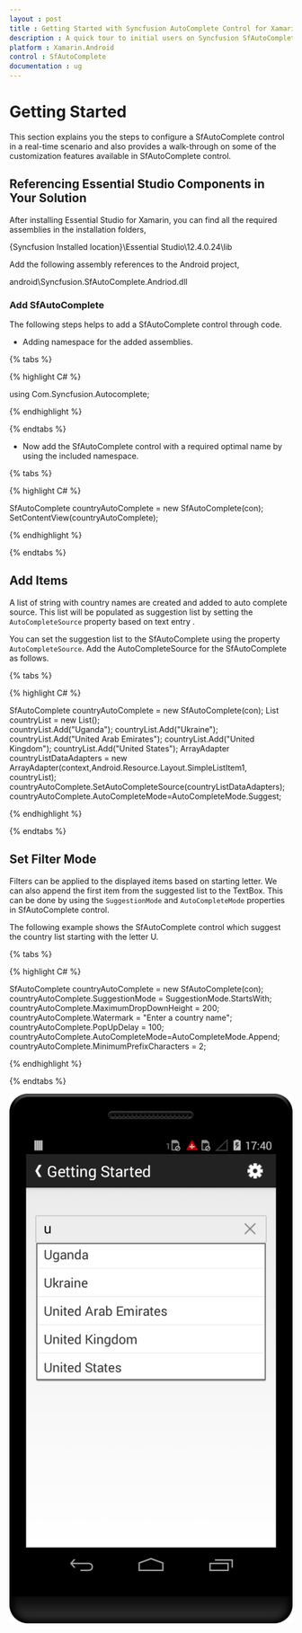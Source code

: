 ```yaml
---
layout : post
title : Getting Started with Syncfusion AutoComplete Control for Xamarin.Android
description : A quick tour to initial users on Syncfusion SfAutoComplete control for Xamarin.Android platform 
platform : Xamarin.Android
control : SfAutoComplete
documentation : ug
---
```


# Getting Started

This section explains you the steps to configure a SfAutoComplete control in a real-time scenario and also provides a walk-through on some of the customization features available in SfAutoComplete control.

## Referencing Essential Studio Components in Your Solution

After installing Essential Studio for Xamarin, you can find all the required assemblies in the installation folders,

{Syncfusion Installed location}\Essential Studio\12.4.0.24\lib

Add the following assembly references to the Android project,

android\Syncfusion.SfAutoComplete.Andriod.dll

### Add SfAutoComplete

The following steps helps to add a SfAutoComplete control through code.

* Adding namespace for the added assemblies.

{% tabs %}

{% highlight C# %}

using Com.Syncfusion.Autocomplete; 

{% endhighlight %}

{% endtabs %}

* Now add the SfAutoComplete control with a required optimal name by using the included namespace.

{% tabs %}

{% highlight C# %}

SfAutoComplete countryAutoComplete = new SfAutoComplete(con);
SetContentView(countryAutoComplete);
	
{% endhighlight %}

{% endtabs %}

	
## Add Items

A list of string with country names are created and added to auto complete source. This list will be populated as suggestion list by setting the `AutoCompleteSource` property based on text entry .

You can set the suggestion list to the SfAutoComplete using the property `AutoCompleteSource`. Add the AutoCompleteSource for the SfAutoComplete as follows.

{% tabs %}

{% highlight C# %}

SfAutoComplete countryAutoComplete = new SfAutoComplete(con);
List<String> countryList = new List<String>(); 	
countryList.Add("Uganda");
countryList.Add("Ukraine");
countryList.Add("United Arab Emirates");
countryList.Add("United Kingdom");
countryList.Add("United States");
ArrayAdapter<String> countryListDataAdapters = new ArrayAdapter<String>(context,Android.Resource.Layout.SimpleListItem1, countryList);
countryAutoComplete.SetAutoCompleteSource(countryListDataAdapters);
countryAutoComplete.AutoCompleteMode=AutoCompleteMode.Suggest;

{% endhighlight %}

{% endtabs %}

## Set Filter Mode

Filters can be applied to the displayed items based on starting letter. We can also append the first item from the suggested list to the TextBox. This can be done by using the `SuggestionMode` and `AutoCompleteMode` properties in SfAutoComplete control.

The following example shows the SfAutoComplete control which suggest the country list starting with the letter U.

{% tabs %}

{% highlight C# %}

SfAutoComplete countryAutoComplete = new SfAutoComplete(con);
countryAutoComplete.SuggestionMode = SuggestionMode.StartsWith;
countryAutoComplete.MaximumDropDownHeight = 200;
countryAutoComplete.Watermark = "Enter a country name";
countryAutoComplete.PopUpDelay = 100;
countryAutoComplete.AutoCompleteMode=AutoCompleteMode.Append;
countryAutoComplete.MinimumPrefixCharacters = 2;
	
{% endhighlight %}

{% endtabs %}

![](images/gettingstarted.png)
